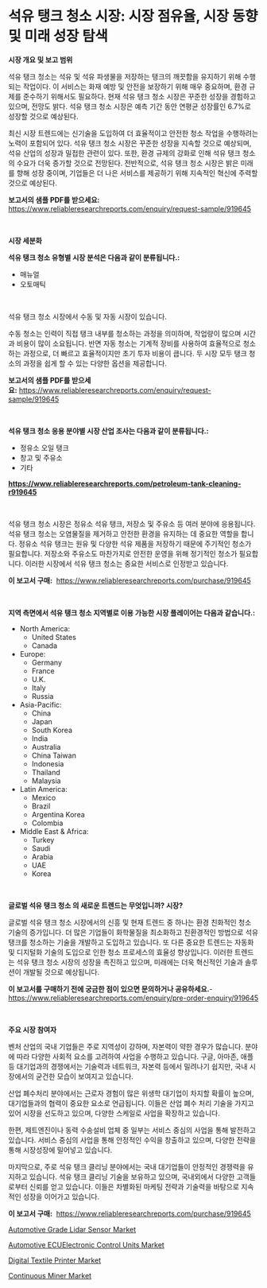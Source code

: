 <p><h1>석유 탱크 청소 시장: 시장 점유율, 시장 동향 및 미래 성장 탐색</h1></p><p><strong>시장 개요 및 보고 범위</strong></p>
<p><p>석유 탱크 청소는 석유 및 석유 파생물을 저장하는 탱크의 깨끗함을 유지하기 위해 수행되는 작업이다. 이 서비스는 화재 예방 및 안전을 보장하기 위해 매우 중요하며, 환경 규제를 준수하기 위해서도 필요하다. 현재 석유 탱크 청소 시장은 꾸준한 성장을 경험하고 있으며, 전망도 밝다. 석유 탱크 청소 시장은 예측 기간 동안 연평균 성장률인 6.7%로 성장할 것으로 예상된다.</p><p>최신 시장 트렌드에는 신기술을 도입하여 더 효율적이고 안전한 청소 작업을 수행하려는 노력이 포함되어 있다. 석유 탱크 청소 시장은 꾸준한 성장을 지속할 것으로 예상되며, 석유 산업의 성장과 밀접한 관련이 있다. 또한, 환경 규제의 강화로 인해 석유 탱크 청소의 수요가 더욱 증가할 것으로 전망된다. 전반적으로, 석유 탱크 청소 시장은 밝은 미래를 향해 성장 중이며, 기업들은 더 나은 서비스를 제공하기 위해 지속적인 혁신에 주력할 것으로 예상된다.</p></p>
<p><strong>보고서의 샘플 PDF를 받으세요:</strong> <a href="https://www.reliableresearchreports.com/enquiry/request-sample/919645">https://www.reliableresearchreports.com/enquiry/request-sample/919645</a></p>
<p>&nbsp;</p>
<p><strong>시장 세분화</strong></p>
<p><strong>석유 탱크 청소 유형별 시장 분석은 다음과 같이 분류됩니다.:</strong></p>
<p><ul><li>매뉴얼</li><li>오토매틱</li></ul></p>
<p>&nbsp;</p>
<p><p>석유 탱크 청소 시장에서 수동 및 자동 시장이 있습니다. </p><p>수동 청소는 인력이 직접 탱크 내부를 청소하는 과정을 의미하며, 작업량이 많으며 시간과 비용이 많이 소요됩니다. 반면 자동 청소는 기계적 장비를 사용하여 효율적으로 청소하는 과정으로, 더 빠르고 효율적이지만 초기 투자 비용이 큽니다. 두 시장 모두 탱크 청소의 과정을 쉽게 할 수 있는 다양한 옵션을 제공합니다.</p></p>
<p><strong>보고서의 샘플 PDF를 받으세요:</strong>&nbsp;<a href="https://www.reliableresearchreports.com/enquiry/request-sample/919645">https://www.reliableresearchreports.com/enquiry/request-sample/919645</a></p>
<p>&nbsp;</p>
<p><strong> 석유 탱크 청소 응용 분야별 시장 산업 조사는 다음과 같이 분류됩니다.:</strong></p>
<p><ul><li>정유소 오일 탱크</li><li>창고 및 주유소</li><li>기타</li></ul></p>
<p><strong><a href="https://www.reliableresearchreports.com/petroleum-tank-cleaning-r919645">https://www.reliableresearchreports.com/petroleum-tank-cleaning-r919645</a></strong></p>
<p>&nbsp;</p>
<p><p>석유 탱크 청소 시장은 정유소 석유 탱크, 저장소 및 주유소 등 여러 분야에 응용됩니다. 석유 탱크 청소는 오염물질을 제거하고 안전한 환경을 유지하는 데 중요한 역할을 합니다. 정유소 석유 탱크는 원유 및 다양한 석유 제품을 저장하기 때문에 주기적인 청소가 필요합니다. 저장소와 주유소도 마찬가지로 안전한 운영을 위해 정기적인 청소가 필요합니다. 이러한 시장에서 석유 탱크 청소는 중요한 서비스로 인정받고 있습니다.</p></p>
<p><strong>이 보고서 구매:</strong>&nbsp; <a href="https://www.reliableresearchreports.com/purchase/919645">https://www.reliableresearchreports.com/purchase/919645</a></p>
<p>&nbsp;</p>
<p><strong>지역 측면에서 석유 탱크 청소 지역별로 이용 가능한 시장 플레이어는 다음과 같습니다.:</strong></p>
<p><ul>
    <li>
        North America:
        <ul>
            <li>United States</li>
            <li>Canada</li>
        </ul>
    </li>
    <li>
        Europe:
        <ul>
            <li>Germany</li>
            <li>France</li>
            <li>U.K.</li>
            <li>Italy</li>
            <li>Russia</li>
        </ul>
    </li>
    <li>
        Asia-Pacific:
        <ul>
            <li>China</li>
            <li>Japan</li>
            <li>South Korea</li>
            <li>India</li>
            <li>Australia</li>
            <li>China Taiwan</li>
            <li>Indonesia</li>
            <li>Thailand</li>
            <li>Malaysia</li>
        </ul>
    </li>
    <li>
        Latin America:
        <ul>
            <li>Mexico</li>
            <li>Brazil</li>
            <li>Argentina Korea</li>
            <li>Colombia</li>
        </ul>
    </li>
    <li>
        Middle East & Africa:
        <ul>
            <li>Turkey</li>
            <li>Saudi</li>
            <li>Arabia</li>
            <li>UAE</li>
            <li>Korea</li>
        </ul>
    </li>
    </ul></p>
<p>&nbsp;</p>
<p><strong>글로벌 석유 탱크 청소 의 새로운 트렌드는 무엇입니까? 시장?</strong></p>
<p><p>글로벌 석유 탱크 청소 시장에서의 신흥 및 현재 트렌드 중 하나는 환경 친화적인 청소 기술의 증가입니다. 더 많은 기업들이 화학물질을 최소화하고 친환경적인 방법으로 석유 탱크를 청소하는 기술을 개발하고 도입하고 있습니다. 또 다른 중요한 트렌드는 자동화 및 디지털화 기술의 도입으로 인한 청소 프로세스의 효율성 향상입니다. 이러한 트렌드는 석유 탱크 청소 시장의 성장을 촉진하고 있으며, 미래에는 더욱 혁신적인 기술과 솔루션이 개발될 것으로 예상됩니다.</p></p>
<p><strong>이 보고서를 구매하기 전에 궁금한 점이 있으면 문의하거나 공유하세요.</strong>- <a href="https://www.reliableresearchreports.com/enquiry/pre-order-enquiry/919645">https://www.reliableresearchreports.com/enquiry/pre-order-enquiry/919645</a></p>
<p>&nbsp;</p>
<p><strong>주요 시장 참여자</strong></p>
<p><p>벤처 산업의 국내 기업들은 주로 지역성이 강하며, 자본력이 약한 경우가 많습니다. 분야에 따라 다양한 사회적 요소를 고려하여 사업을 수행하고 있습니다. 구글, 아마존, 애플 등 대기업과의 경쟁에서는 기술력과 네트워크, 자본력 등에서 밀려나기 쉽지만, 국내 시장에서의 굳건한 모습이 보여지고 있습니다.</p><p>산업 폐수처리 분야에서는 근로자 경험이 많은 위생학 대기업이 차지할 확률이 높으며, 대기업들과의 협력이 중요한 요소로 언급됩니다. 이들은 산업 폐수 처리 기술을 가지고 있어 시장을 선도하고 있으며, 다양한 스케일로 사업을 확장하고 있습니다.</p><p>한편, 제트엔진이나 동력 수송설비 업체 중 일부는 서비스 중심의 사업을 통해 발전하고 있습니다. 서비스 중심의 사업을 통해 안정적인 수익을 창출하고 있으며, 다양한 전략을 통해 시장성장에 밀어넣고 있습니다.</p><p>마지막으로, 주로 석유 탱크 클리닝 분야에서는 국내 대기업들이 안정적인 경쟁력을 유지하고 있습니다. 석유 탱크 클리닝 기술을 보유하고 있으며, 국내외에서 다양한 고객들로부터 신뢰를 얻고 있습니다. 이들은 차별화된 마케팅 전략과 기술력을 바탕으로 지속적인 성장을 이어가고 있습니다.</p></p>
<p><strong>이 보고서 구매:</strong>&nbsp;&nbsp;<a href="https://www.reliableresearchreports.com/purchase/919645">https://www.reliableresearchreports.com/purchase/919645</a></p>
<p><p><a href="https://www.linkedin.com/pulse/global-automotive-grade-lidar-sensor-market-types-applications-wtbxe?trackingId=IaHhjxI%2BIxhjyrjinuxOQw%3D%3D">Automotive Grade Lidar Sensor Market</a></p><p><a href="https://www.linkedin.com/pulse/automotive-ecuelectronic-control-units-market-share-nhyue?trackingId=OzzUhaJJRJMS6FPZkgm5cQ%3D%3D">Automotive ECUElectronic Control Units Market</a></p><p><a href="https://github.com/pgtimber/Market-Research-Report-List-2/blob/main/digital-textile-printer-market.md">Digital Textile Printer Market</a></p><p><a href="https://github.com/lataunyatinikmelvin59ilbd0dv/Market-Research-Report-List-2/blob/main/continuous-miner-market.md">Continuous Miner Market</a></p></p>